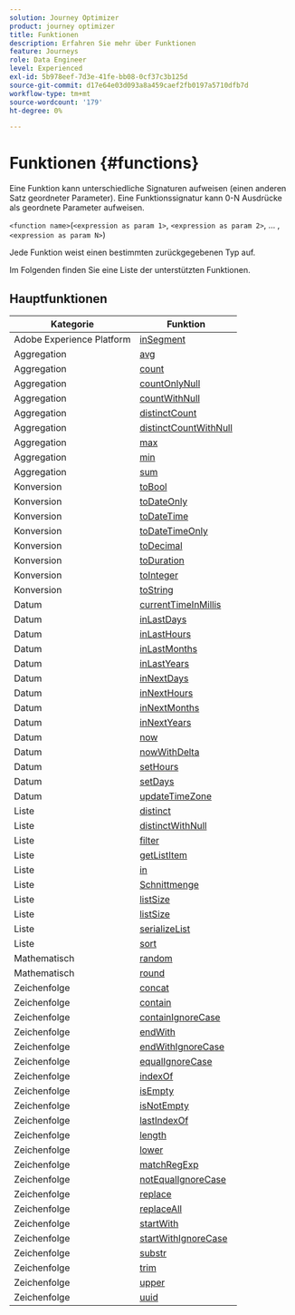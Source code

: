 ```yaml
---
solution: Journey Optimizer
product: journey optimizer
title: Funktionen
description: Erfahren Sie mehr über Funktionen
feature: Journeys
role: Data Engineer
level: Experienced
exl-id: 5b978eef-7d3e-41fe-bb08-0cf37c3b125d
source-git-commit: d17e64e03d093a8a459caef2fb0197a5710dfb7d
workflow-type: tm+mt
source-wordcount: '179'
ht-degree: 0%

---
```


# Funktionen {#functions}

Eine Funktion kann unterschiedliche Signaturen aufweisen (einen anderen Satz geordneter Parameter). Eine Funktionssignatur kann 0-N Ausdrücke als geordnete Parameter aufweisen.

`<function name>`(`<expression as param 1>`, `<expression as param 2>`, ... ,`<expression as param N>`)

Jede Funktion weist einen bestimmten zurückgegebenen Typ auf.

Im Folgenden finden Sie eine Liste der unterstützten Funktionen.

## Hauptfunktionen

| Kategorie | Funktion |
|-------------|-----------------------|
| Adobe Experience Platform | [inSegment](../functions/functioninsegment.md) |
| Aggregation | [avg](../functions/functionavg.md) |
| Aggregation | [count](../functions/functioncount.md) |
| Aggregation | [countOnlyNull](../functions/functioncountonlynull.md) |
| Aggregation | [countWithNull](../functions/functioncountwithnull.md) |
| Aggregation | [distinctCount](../functions/functiondistinctcount.md) |
| Aggregation | [distinctCountWithNull](../functions/functiondistinctcountwithnull.md) |
| Aggregation | [max](../functions/functionmax.md) |
| Aggregation | [min](../functions/functionmin.md) |
| Aggregation | [sum](../functions/functionsum.md) |
| Konversion | [toBool](../functions/functiontobool.md) |
| Konversion | [toDateOnly](../functions/functiontodateonly.md) |
| Konversion | [toDateTime](../functions/functiontodatetime.md) |
| Konversion | [toDateTimeOnly](../functions/functiontodatetimeonly.md) |
| Konversion | [toDecimal](../functions/functiontodecimal.md) |
| Konversion | [toDuration](../functions/functiontoduration.md) |
| Konversion | [toInteger](../functions/functiontointeger.md) |
| Konversion | [toString](../functions/functiontostring.md) |
| Datum | [currentTimeInMillis](../functions/functioncurrenttimeinmillis.md) |
| Datum | [inLastDays](../functions/functioninlastdays.md) |
| Datum | [inLastHours](../functions/functioninlasthours.md) |
| Datum | [inLastMonths](../functions/functioninlastmonths.md) |
| Datum | [inLastYears](../functions/functioninlastyears.md) |
| Datum | [inNextDays](../functions/functioninnextdays.md) |
| Datum | [inNextHours](../functions/functioninnexthours.md) |
| Datum | [inNextMonths](../functions/functioninnextmonths.md) |
| Datum | [inNextYears](../functions/functioninnextyears.md) |
| Datum | [now](../functions/functionnow.md) |
| Datum | [nowWithDelta](../functions/functionnowwithdelta.md) |
| Datum | [setHours](../functions/functionsethours.md) |
| Datum | [setDays](../functions/functionsetdays.md) |
| Datum | [updateTimeZone](../functions/functionupdatetimezone.md) |
| Liste | [distinct](../functions/functiondistinct.md) |
| Liste | [distinctWithNull](../functions/functiondistinctwithnull.md) |
| Liste | [filter](../functions/functionfilter.md) |
| Liste | [getListItem](../functions/functiongetlistitem.md) |
| Liste | [in](../functions/functionin.md) |
| Liste | [Schnittmenge](../functions/functionintersect.md) |
| Liste | [listSize](../functions/functionlimit.md) |
| Liste | [listSize](../functions/functionlistsize.md) |
| Liste | [serializeList](../functions/functionserializelist.md) |
| Liste | [sort](../functions/functionsort.md) |
| Mathematisch | [random](../functions/functionrandom.md) |
| Mathematisch | [round](../functions/functionround.md) |
| Zeichenfolge | [concat](../functions/functionconcat.md) |
| Zeichenfolge | [contain](../functions/functioncontain.md) |
| Zeichenfolge | [containIgnoreCase](../functions/functioncontainwithignorecase.md) |
| Zeichenfolge | [endWith](../functions/functionendwith.md) |
| Zeichenfolge | [endWithIgnoreCase](../functions/functionendwithignorecase.md) |
| Zeichenfolge | [equalIgnoreCase](../functions/functionequalignorecase.md) |
| Zeichenfolge | [indexOf](../functions/functionindexof.md) |
| Zeichenfolge | [isEmpty](../functions/functionisempty.md) |
| Zeichenfolge | [isNotEmpty](../functions/functionisnotempty.md) |
| Zeichenfolge | [lastIndexOf](../functions/functionlastindexof.md) |
| Zeichenfolge | [length](../functions/functionlength.md) |
| Zeichenfolge | [lower](../functions/functionlower.md) |
| Zeichenfolge | [matchRegExp](../functions/functionmatchregexp.md) |
| Zeichenfolge | [notEqualIgnoreCase](../functions/functionnotequalignorecase.md) |
| Zeichenfolge | [replace](../functions/functionreplace.md) |
| Zeichenfolge | [replaceAll](../functions/functionreplaceall.md) |
| Zeichenfolge | [startWith](../functions/functionstartwith.md) |
| Zeichenfolge | [startWithIgnoreCase](../functions/functionstartwithignorecase.md) |
| Zeichenfolge | [substr](../functions/functionsubstr.md) |
| Zeichenfolge | [trim](../functions/functiontrim.md) |
| Zeichenfolge | [upper](../functions/functionupper.md) |
| Zeichenfolge | [uuid](../functions/functionuuid.md) |
